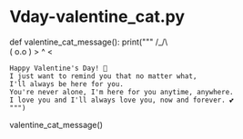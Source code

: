 # Vday-valentine_cat.py
def valentine_cat_message():
    print("""
      /\_/\  
     ( o.o ) 
      > ^ <  

    Happy Valentine's Day! 💖
    I just want to remind you that no matter what, 
    I'll always be here for you. 
    You're never alone, I'm here for you anytime, anywhere. 
    I love you and I'll always love you, now and forever. 💕
    """)

valentine_cat_message()
